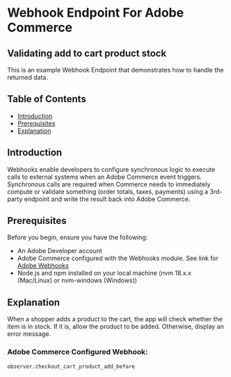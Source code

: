 # Webhook Endpoint For Adobe Commerce
## Validating add to cart product stock

This is an example Webhook Endpoint that demonstrates how to handle the returned data.

## Table of Contents

- [Introduction](#introduction)
- [Prerequisites](#prerequisites)
- [Explanation](#explanation)

## Introduction

Webhooks enable developers to configure synchronous logic to execute calls to external systems when an Adobe Commerce event triggers. Synchronous calls are required when Commerce needs to immediately compute or validate something (order totals, taxes, payments) using a 3rd-party endpoint and write the result back into Adobe Commerce.

## Prerequisites

Before you begin, ensure you have the following:

- An Adobe Developer account
- Adobe Commerce configured with the Webhooks module. See link for [Adobe Webhooks](https://developer.adobe.com/commerce/extensibility/webhooks/installation/)
- Node.js and npm installed on your local machine (nvm 18.x.x (Mac/Linux) or nvm-windows (Windows))

## Explanation

When a shopper adds a product to the cart, the app will check whether the item is in stock. If it is, allow the product to be added. Otherwise, display an error message.

### Adobe Commerce Configured Webhook:
```observer.checkout_cart_product_add_before```